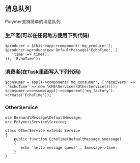 ## 消息队列

Polymer支持简单的消息队列

### 生产者(可以在任何地方使用下列代码)
``` 
$producer = $this->app->component('mq_producer');
$producer->produce(new DefaultMessage('EchoTime', [
   'time' => time(),
]), 'EchoTime');

```

### 消费者(在Task里面写入下列代码)

``` 
$consumer = app()->component('mq_consumer', ['receivers' => ['EchoTime' => new \CMS\Services\OtherService()]]);
$consumer->consume(app()->component('mq_factory')->create('EchoTime'));
```

### OtherService
```
use Bernard\Message\DefaultMessage;
use Polymer\Service\Service;

class OtherService extends Service
{
    public function EchoTime(DefaultMessage $message)
    {
       echo 'hello message queue' . $message->time;
    }
}
```




    
